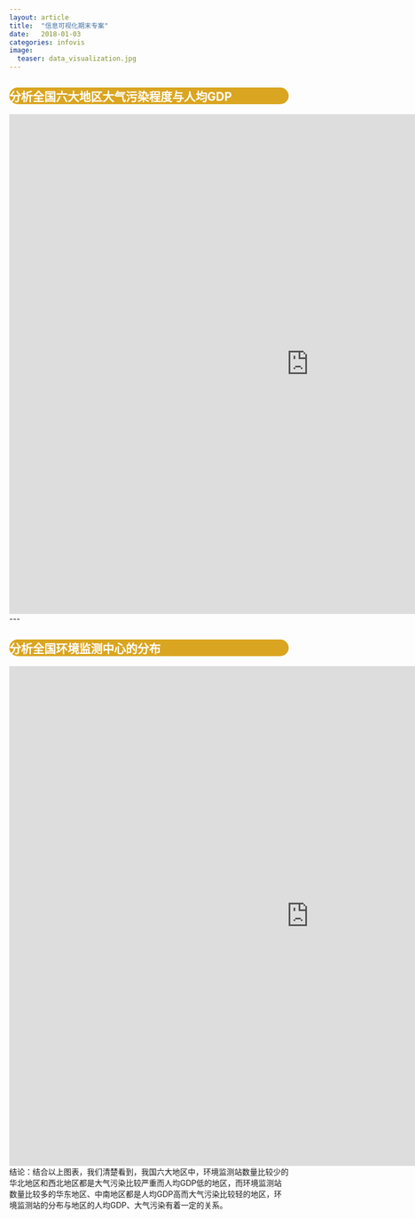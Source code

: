 ```yaml
---
layout: article
title:  "信息可视化期末专案"
date:   2018-01-03 
categories: infovis
image:
  teaser: data_visualization.jpg
---
```

<div style="background: #DAA520; color:white;border-radius:20px">
    <h2>分析全国六大地区大气污染程度与人均GDP</h2>  
</div>
<iframe src="https://public.tableau.com/views/1_5291/GDP_3?:embed=y&:display_count=yes&publish=yes" width="1080px" height="900px" frameborder="0"></iframe>
---

<div style="background: #DAA520; color:white;border-radius:20px">
    <h2>分析全国环境监测中心的分布</h2>  
</div>
<iframe src="https://public.tableau.com/shared/2B9B96B4S?:display_count=yes" width="1080px" height="900px" frameborder="0"></iframe>
<div>结论：结合以上图表，我们清楚看到，我国六大地区中，环境监测站数量比较少的华北地区和西北地区都是大气污染比较严重而人均GDP低的地区，而环境监测站数量比较多的华东地区、中南地区都是人均GDP高而大气污染比较轻的地区，环境监测站的分布与地区的人均GDP、大气污染有着一定的关系。</div>